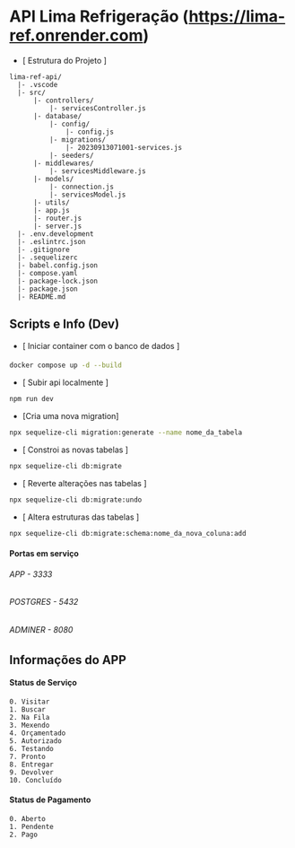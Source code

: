 # API Lima Refrigeração (https://lima-ref.onrender.com)

- [ Estrutura do Projeto ]

```plaintext
lima-ref-api/
  |- .vscode
  |- src/
      |- controllers/
          |- servicesController.js
      |- database/
          |- config/
              |- config.js
          |- migrations/
              |- 20230913071001-services.js
          |- seeders/
      |- middlewares/
          |- servicesMiddleware.js
      |- models/
          |- connection.js
          |- servicesModel.js
      |- utils/
      |- app.js
      |- router.js
      |- server.js
  |- .env.development
  |- .eslintrc.json
  |- .gitignore
  |- .sequelizerc
  |- babel.config.json
  |- compose.yaml
  |- package-lock.json
  |- package.json
  |- README.md
```

## Scripts e Info (Dev)

- [ Iniciar container com o banco de dados ]
#### 
```sh
docker compose up -d --build
```
- [ Subir api localmente ]
```sh
npm run dev
```
- [Cria uma nova migration]
```sh
npx sequelize-cli migration:generate --name nome_da_tabela
```
- [ Constroi as novas tabelas ]
```sh
npx sequelize-cli db:migrate
```
- [ Reverte alterações nas tabelas ]
```sh
npx sequelize-cli db:migrate:undo
```
- [ Altera estruturas das tabelas ]
```sh
npx sequelize-cli db:migrate:schema:nome_da_nova_coluna:add
```
#### Portas em serviço
###### APP - 3333
###### POSTGRES - 5432
###### ADMINER - 8080

## Informações do APP

#### Status de Serviço
```plaintext
0. Visitar
1. Buscar
2. Na Fila
3. Mexendo
4. Orçamentado
5. Autorizado
6. Testando
7. Pronto
8. Entregar
9. Devolver
10. Concluído
```
#### Status de Pagamento
```plaintext
0. Aberto
1. Pendente
2. Pago
```
